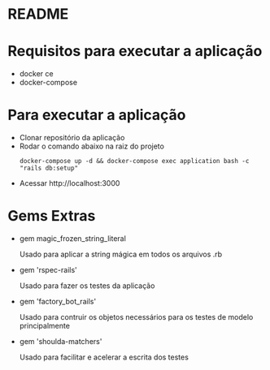 # README

# Requisitos para executar a aplicação

  - docker ce
  - docker-compose

# Para executar a aplicação

  - Clonar repositório da aplicação
  - Rodar o comando abaixo na raiz do projeto
    ```
    docker-compose up -d && docker-compose exec application bash -c "rails db:setup"
    ```
  - Acessar http://localhost:3000


# Gems Extras
  - gem magic_frozen_string_literal

    Usado para aplicar a string mágica em todos os arquivos .rb

  - gem 'rspec-rails'

    Usado para fazer os testes da aplicação

  - gem 'factory_bot_rails'

    Usado para contruir os objetos necessários para os testes de modelo principalmente

  - gem 'shoulda-matchers'

    Usado para facilitar e acelerar a escrita dos testes
